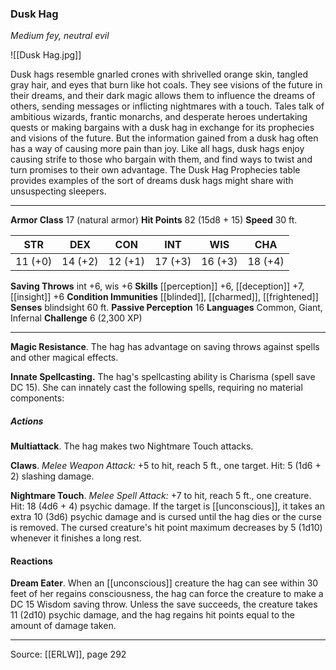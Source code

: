 ### Dusk Hag
_Medium fey, neutral evil_

![[Dusk Hag.jpg]]

Dusk hags resemble gnarled crones with shrivelled orange skin, tangled gray hair, and eyes that burn like hot coals. They see visions of the future in their dreams, and their dark magic allows them to influence the dreams of others, sending messages or inflicting nightmares with a touch. Tales talk of ambitious wizards, frantic monarchs, and desperate heroes undertaking quests or making bargains with a dusk hag in exchange for its prophecies and visions of the future. But the information gained from a dusk hag often has a way of causing more pain than joy. Like all hags, dusk hags enjoy causing strife to those who bargain with them, and find ways to twist and turn promises to their own advantage. The Dusk Hag Prophecies table provides examples of the sort of dreams dusk hags might share with unsuspecting sleepers.

---

**Armor Class** 17 (natural armor)
**Hit Points** 82 (15d8 + 15)
**Speed** 30 ft.

| STR     | DEX     | CON     | INT     | WIS     | CHA     |
|---------|---------|---------|---------|---------|---------|
| 11 (+0) | 14 (+2) | 12 (+1) | 17 (+3) | 16 (+3) | 18 (+4) |

**Saving Throws** int +6, wis +6
**Skills** [[perception]] +6, [[deception]] +7, [[insight]] +6
**Condition Immunities** [[blinded]], [[charmed]], [[frightened]]
**Senses** blindsight 60 ft.
**Passive Perception** 16
**Languages** Common, Giant, Infernal
**Challenge** 6 (2,300 XP)

---

**Magic Resistance**. The hag has advantage on saving throws against spells and other magical effects.

**Innate Spellcasting.** The hag's spellcasting ability is Charisma (spell save DC 15). She can innately cast the following spells, requiring no material components:

##### Actions
**Multiattack**. The hag makes two Nightmare Touch attacks.

**Claws**. _Melee Weapon Attack:_ +5 to hit, reach 5 ft., one target. Hit: 5 (1d6 + 2) slashing damage.

**Nightmare Touch**. _Melee Spell Attack:_ +7 to hit, reach 5 ft., one creature. Hit: 18 (4d6 + 4) psychic damage. If the target is [[unconscious]], it takes an extra 10 (3d6) psychic damage and is cursed until the hag dies or the curse is removed. The cursed creature's hit point maximum decreases by 5 (1d10) whenever it finishes a long rest.

#### Reactions
**Dream Eater**. When an [[unconscious]] creature the hag can see within 30 feet of her regains consciousness, the hag can force the creature to make a DC 15 Wisdom saving throw. Unless the save succeeds, the creature takes 11 (2d10) psychic damage, and the hag regains hit points equal to the amount of damage taken.

---

Source: [[ERLW]], page 292